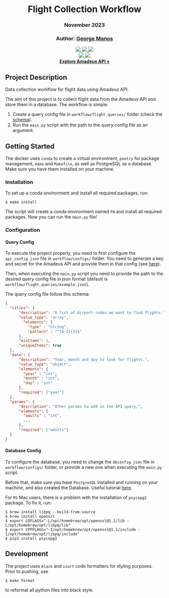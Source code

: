 <div align="center">

# Flight Collection Workflow
### November 2023
### Author: [George Manos](mailto:george.manos01@outlook.com)

    

<a href="#">
    <img src="https://img.shields.io/badge/Python-3.8, 3.9, 3.10-306998">
</a>
<a href="#">
    <img src="https://img.shields.io/badge/Conda-4.12.0-44903d">
</a>
<a href="#">
    <img src="https://img.shields.io/badge/Poetry-1.2.2-5119d4">
</a>
<br>
<a href="#">
    <img src="https://img.shields.io/badge/PostgreSQL-14.10-cc3b03">
</a>
<a href="#">
    <img src="https://img.shields.io/badge/GNU Make-3.81-ab0505">
</a>
<br>
<a href="https://github.com/amadeus4dev/amadeus-python"><strong>Explore Amadeus API »</strong></a>
</div>

## Project Description
Data collection workflow for flight data using Amadeus API.

The aim of this project is to collect flight data from the Amadeus API and store them in a database.
The workflow is simple:
1. Create a query config file in `workflow/flight_queries/` folder (check the [schema](#query-config)).
2. Run the `main.py` script with the path to the query config file as an argument.


## Getting Started
The docker uses `conda` to create a virtual environment, `poetry`
for package management, `make` and `Makefile`, as well as PostgreSQL as a database.
Make sure you have them installed on your machine.

### Installation
To set up a conda environment and install all required packages, run:
```shell
$ make install
```
The script will create a conda environment named `FW` and install all required packages.
Now you can run the `main.py` file!

### Configuration
#### Query Config
To execute the project properly, you need to first configure the `api_config.json` file in `workflow/configs/` folder.
You need to generate a key and secret for the Amadeus API and provide them in that config (see [here](https://developers.amadeus.com/get-started/get-started-with-self-service-apis-335)).

Then, when executing the `main.py` script you need to provide the path to the desired query config file in json format
(default is `workflow/flight_queries/example.json`).

The query config file follow this schema:

```json
{
  "cities": {
      "description": "A list of Airport codes we want to find flights.",
      "value_type": "array",
        "elements": {
          "type" : "string",
          "pattern" : "^[A-Z]{3}$"
      },
      "minItems": 2,
      "uniqueItems": true
  },
  "date": {
      "description": "Year, month and day to look for flights.",
      "value_type": "object",
      "elements": {
        "year" : "int",
        "month" : "int",
        "day" : "int"
      },
      "required": ["year"]
  },
  "params": {
      "description": "Other params to add in the API query.",
      "elements": {
        "adults" : "int",
        ...
      },
      "required": ["adults"]
  }
}
```

#### Database Config
To configure the database, you need to change the `dbconfig.json` file in `workflow/configs/` folder,
or provide a new one when executing the `main.py` script.

Before that, make sure you have `PostgreSQL` installed and running on your machine, and also created the Database. 
Useful tutorial [here](https://www.sqlshack.com/setting-up-a-postgresql-database-on-mac/).

For `M1` Mac users, there is a problem with the installation of `psycopg2` package. To fix it, run:
```shell
$ brew install libpq --build-from-source
$ brew install openssl
$ export LDFLAGS="-L/opt/homebrew/opt/openssl@1.1/lib -L/opt/homebrew/opt/libpq/lib"
$ export CPPFLAGS="-I/opt/homebrew/opt/openssl@1.1/include -I/opt/homebrew/opt/libpq/include"
$ pip3 install psycopg2
```

## Development
The project uses `black` and `isort` code formatters for styling purposes. Prior to pushing, use
```shell
$ make format
```
to reformat all python files into black style.
